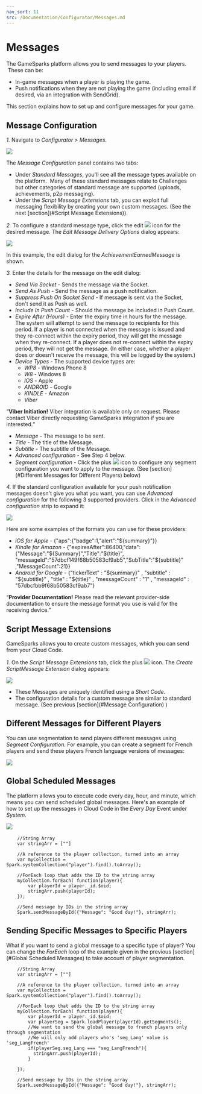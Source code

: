 ```yaml
---
nav_sort: 11
src: /Documentation/Configurator/Messages.md
---
```


# Messages

The GameSparks platform allows you to send messages to your players.  These can be:
* In-game messages when a player is playing the game.
* Push notifications when they are not playing the game (including email if desired, via an integration with SendGrid).

This section explains how to set up and configure messages for your game.

## Message Configuration

*1.* Navigate to *Configurator > Messages*.

![](img/Noti/6.png)

The *Message Configuration* panel contains two tabs:
* Under *Standard Messages*, you'll see all the message types available on the platform.  Many of these standard messages relate to Challenges but other categories of standard message are supported (uploads, achievements, p2p messaging).
* Under the *Script Message Extensions* tab, you can exploit full messaging flexibility by creating your own custom messages. (See the next [section](#Script Message Extensions)).



*2.* To configure a standard message type, click the edit ![](/img/fa/edit.png) icon for the desired message. The *Edit Message Delivery Options* dialog appears:

![](img/Noti/7.png)

In this example, the edit dialog for the *AchievementEarnedMessage* is shown.

*3.* Enter the details for the message on the edit dialog:

* *Send Via Socket* \- Sends the message via the Socket.
* *Send As Push* \- Send the message as a push notification.
* *Suppress Push On Socket Send* \- If message is sent via the Socket, don't send it as Push as well.
* *Include In Push Count* \- Should the message be included in Push Count.
* *Expire After (Hours)* \- Enter the expiry time in hours for the message. The system will attempt to send the message to recipients for this period. If a player is not connected when the message is issued and they re-connect within the expiry period, they will get the message when they re-connect. If a player does not re-connect within the expiry period, they will not get the message. (In either case, whether a player does or doesn't receive the message, this will be logged by the system.)
* *Device Types* - The supported device types are:
  * *WP8* - Windows Phone 8
  * *W8* - Windows 8
  * *IOS* - Apple
  * *ANDROID* - Google
  * *KINDLE* - Amazon
  * *Viber*

<q>**Viber Initiation!** Viber integration is available only on request. Please contact Viber directly requesting GameSparks integration if you are interested.</q>
* *Message* \- The message to be sent.
* *Title* \- The title of the Message.
* *Subtitle* \- The subtitle of the Message.
* *Advanced configuration* \- See Step 4 below.
* *Segment configuration* \- Click the plus ![](/img/fa/plus.png) icon to configure any segment configuration you want to apply to the message. (See [section](#Different Messages for Different Players) below)

*4.* If the standard configuration available for your push notification messages doesn't give you what you want, you can use *Advanced configuration* for the following 3 supported providers. Click in the *Advanced configuration* strip to expand it:

![](img/Noti/8.png)

Here are some examples of the formats you can use for these providers:
* *iOS for Apple* \- {"aps":{"badge":1,"alert":"${summary}"}}
* *Kindle for Amazon* \- {"expiresAfter":86400,"data":{"Message":"${Summary}","Title":"${title}", "messageId":"57dbcf149f68b50583cf9ab5","SubTitle":"${subtitle}" ,"MessageCount":21}}
* *Android for Google* \- {"tickerText" : "${summary}" , "subtitle" : "${subtitle}" , "title" : "${title}" , "messageCount" : "1" , "messageId" : "57dbcfbb9f68b50583cf9ab7"}

<q>**Provider Documentation!** Please read the relevant provider-side documentation to ensure the message format you use is valid for the receiving device.</q>

## Script Message Extensions

GameSparks allows you to create custom messages, which you can send from your Cloud Code.

*1.* On the *Script Message Extensions* tab, click the plus ![](/img/fa/plus.png) icon. The *Create ScriptMessage Extension* dialog appears:

![](img/Noti/9.png)

* These Messages are uniquely identified using a *Short Code*.
* The configuration details for a custom message are similar to standard message. (See previous [section](#Message Configuration) )  

## Different Messages for Different Players

You can use segmentation to send players different messages using *Segment Configuration*. For example, you can create a segment for French players and send these players French language versions of messages:

![](img/Noti/4.jpg)

## Global Scheduled Messages

The platform allows you to execute code every day, hour, and minute, which means you can send scheduled global messages. Here's an example of how to set up the messages in Cloud Code in the *Every Day* Event under *System*.  

![](img/Noti/5.jpg) 

```
    //String Array
    var stringArr = [""]

    //A reference to the player collection, turned into an array
    var myCollection = Spark.systemCollection("player").find().toArray();

    //ForEach loop that adds the ID to the string array
    myCollection.forEach( function(player){
        var playerId = player._id.$oid;
        stringArr.push(playerId);
    });

    //Send message by IDs in the string array
    Spark.sendMessageById({"Message": "Good day!"}, stringArr);
```

## Sending Specific Messages to Specific Players

What if you want to send a global message to a specific type of player? You can change the *ForEach* loop of the example given in the previous [section](#Global Scheduled Messages) to take account of player segmentation.  

```
    //String Array
    var stringArr = [""]

    //A reference to the player collection, turned into an array
    var myCollection = Spark.systemCollection("player").find().toArray();

    //ForEach loop that adds the ID to the string array
    myCollection.forEach( function(player){
        var playerId = player._id.$oid;
        var playerSeg = Spark.loadPlayer(playerId).getSegments();
        //We want to send the global message to french players only through segmentation
        //We will only add players who's 'seg_Lang' value is 'seg_LangFrench'
        if(playerSeg.seg_Lang === "seg_LangFrench"){
          stringArr.push(playerId);  
        }

    });

    //Send message by IDs in the string array
    Spark.sendMessageById({"Message": "Good day!"}, stringArr);

```
